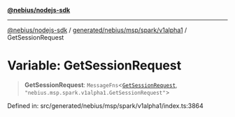 [**@nebius/nodejs-sdk**](../../../../../../README.md)

***

[@nebius/nodejs-sdk](../../../../../../README.md) / [generated/nebius/msp/spark/v1alpha1](../README.md) / GetSessionRequest

# Variable: GetSessionRequest

> **GetSessionRequest**: `MessageFns`\<[`GetSessionRequest`](../interfaces/GetSessionRequest.md), `"nebius.msp.spark.v1alpha1.GetSessionRequest"`\>

Defined in: src/generated/nebius/msp/spark/v1alpha1/index.ts:3864
